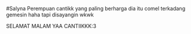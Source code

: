 #Salyna
  Perempuan cantikk yang paling berharga
  dia itu comel terkadang gemesin haha
  tapi disayangin wkwk
  
SELAMAT MALAM YAA CANTIIKKK:3
